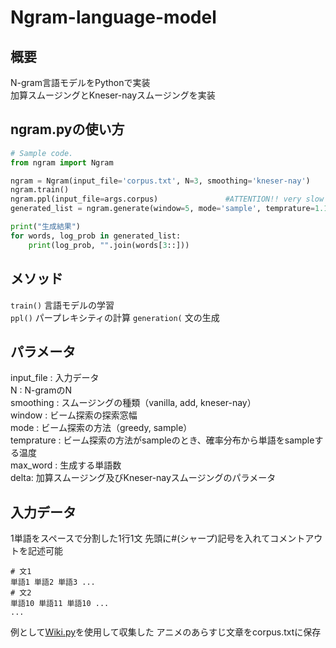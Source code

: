 # Ngram-language-model
## 概要
N-gram言語モデルをPythonで実装  
加算スムージングとKneser-nayスムージングを実装
## ngram.pyの使い方
```python
# Sample code.
from ngram import Ngram

ngram = Ngram(input_file='corpus.txt', N=3, smoothing='kneser-nay')
ngram.train()
ngram.ppl(input_file=args.corpus)               #ATTENTION!! very slow
generated_list = ngram.generate(window=5, mode='sample', temprature=1.1, max_word=30, delta=0.5)

print("生成結果")
for words, log_prob in generated_list:
    print(log_prob, "".join(words[3::]))
```
## メソッド
`train()` 言語モデルの学習  
`ppl()` パープレキシティの計算
`generation(`  文の生成  

## パラメータ
input_file : 入力データ  
N : N-gramのN  
smoothing : スムージングの種類（vanilla, add, kneser-nay）  
window : ビーム探索の探索窓幅  
mode : ビーム探索の方法（greedy, sample）  
temprature : ビーム探索の方法がsampleのとき、確率分布から単語をsampleする温度  
max_word : 生成する単語数  
delta: 加算スムージング及びKneser-nayスムージングのパラメータ

## 入力データ
1単語をスペースで分割した1行1文
先頭に#(シャープ)記号を入れてコメントアウトを記述可能
```
# 文1
単語1 単語2 単語3 ...
# 文2
単語10 単語11 単語10 ...
...
```
例として[Wiki.py](https://github.com/KentoW/wiki)を使用して収集した アニメのあらすじ文章をcorpus.txtに保存
